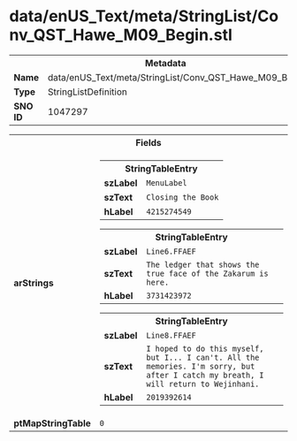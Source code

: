 <h1>data/enUS_Text/meta/StringList/Conv_QST_Hawe_M09_Begin.stl</h1><table><tr><th colspan="100%">Metadata</th></tr><tr><td><b>Name</b></td><td>data/enUS_Text/meta/StringList/Conv_QST_Hawe_M09_Begin.stl</td></tr><tr><td><b>Type</b></td><td>StringListDefinition</td></tr><tr><td><b>SNO ID</b></td><td>1047297</td></tr></table>

<table><tr><th colspan="100%">Fields</th></tr><tr><td><b>arStrings</b></td><td><table><tr><th colspan="100%">StringTableEntry</th></tr><tr><td><b>szLabel</b></td><td><code>MenuLabel</code></td></tr><tr><td><b>szText</b></td><td><code>Closing the Book</code></td></tr><tr><td><b>hLabel</b></td><td><code>4215274549</code></td></tr></table>


<table><tr><th colspan="100%">StringTableEntry</th></tr><tr><td><b>szLabel</b></td><td><code>Line6.FFAEF</code></td></tr><tr><td><b>szText</b></td><td><code>The ledger that shows the true face of the Zakarum is here.</code></td></tr><tr><td><b>hLabel</b></td><td><code>3731423972</code></td></tr></table>


<table><tr><th colspan="100%">StringTableEntry</th></tr><tr><td><b>szLabel</b></td><td><code>Line8.FFAEF</code></td></tr><tr><td><b>szText</b></td><td><code>I hoped to do this myself, but I... I can't. All the memories. I'm sorry, but after I catch my breath, I will return to Wejinhani.</code></td></tr><tr><td><b>hLabel</b></td><td><code>2019392614</code></td></tr></table>


</td></tr><tr><td><b>ptMapStringTable</b></td><td><code>0</code></td></tr></table>

